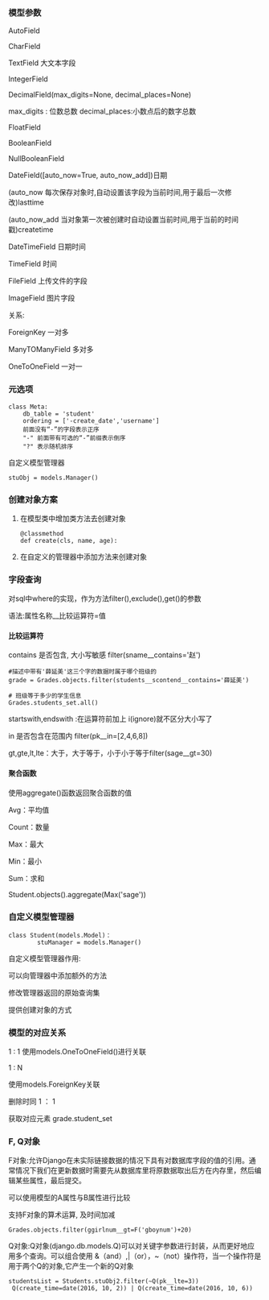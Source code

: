 ### 模型参数

AutoField

CharField

TextField 大文本字段

IntegerField

DecimalField(max_digits=None, decimal_places=None)

max_digits : 位数总数 decimal_places:小数点后的数字总数

FloatField

BooleanField

NullBooleanField

DateField([auto_now=True, auto_now_add])日期

(auto_now 每次保存对象时,自动设置该字段为当前时间,用于最后一次修改)lasttime

(auto_now_add 当对象第一次被创建时自动设置当前时间,用于当前的时间戳)createtime

DateTimeField  日期时间

TimeField  时间

FileField 上传文件的字段

ImageField 图片字段

关系:

ForeignKey  一对多

ManyTOManyField  多对多

OneToOneField  一对一

### 元选项

```
class Meta:
	db_table = 'student'
	ordering = ['-create_date','username']
	前面没有“-”的字段表示正序
	"-" 前面带有可选的“-”前缀表示倒序
	"?" 表示随机排序

```

自定义模型管理器

```
stuObj = models.Manager()
```



### 创建对象方案

1. 在模型类中增加类方法去创建对象

   ```
   @classmethod
   def create(cls, name, age):
   ```

2. 在自定义的管理器中添加方法来创建对象


### 字段查询

对sql中where的实现，作为方法filter(),exclude(),get()的参数

语法:属性名称__比较运算符=值

#### 比较运算符

contains 是否包含, 大小写敏感    filter(sname__contains='赵')

```
#描述中带有'薛延美'这三个字的数据时属于哪个班级的
grade = Grades.objects.filter(students__scontend__contains='薛延美')

# 班级等于多少的学生信息
Grades.students_set.all()
```

startswith,endswith  :在运算符前加上 i(ignore)就不区分大小写了

in 是否包含在范围内  filter(pk__in=[2,4,6,8])

gt,gte,lt,lte：大于，大于等于，小于小于等于filter(sage__gt=30)

#### 聚合函数

使用aggregate()函数返回聚合函数的值

Avg：平均值

Count：数量

Max：最大

Min：最小

Sum：求和

Student.objects().aggregate(Max('sage'))

### 自定义模型管理器

```
class Student(models.Model)：
		stuManager = models.Manager()
```

自定义模型管理器作用:

可以向管理器中添加额外的方法

修改管理器返回的原始查询集

提供创建对象的方式

### 模型的对应关系

1 : 1 使用models.OneToOneField()进行关联

1 :  N

  使用models.ForeignKey关联

  删除时同 1   ： 1

  获取对应元素  grade.student_set  

### F, Q对象

F对象:允许Django在未实际链接数据的情况下具有对数据库字段的值的引用。通常情况下我们在更新数据时需要先从数据库里将原数据取出后方在内存里，然后编辑某些属性，最后提交。

可以使用模型的A属性与B属性进行比较

支持F对象的算术运算, 及时间加减

```
Grades.objects.filter(ggirlnum__gt=F('gboynum')+20)
```

Q对象:Q对象(django.db.models.Q)可以对关键字参数进行封装，从而更好地应用多个查询。可以组合使用 &（and）,|（or），~（not）操作符，当一个操作符是用于两个Q的对象,它产生一个新的Q对象

```
studentsList = Students.stuObj2.filter(~Q(pk__lte=3))
 Q(create_time=date(2016, 10, 2)) | Q(create_time=date(2016, 10, 6))
```





​


